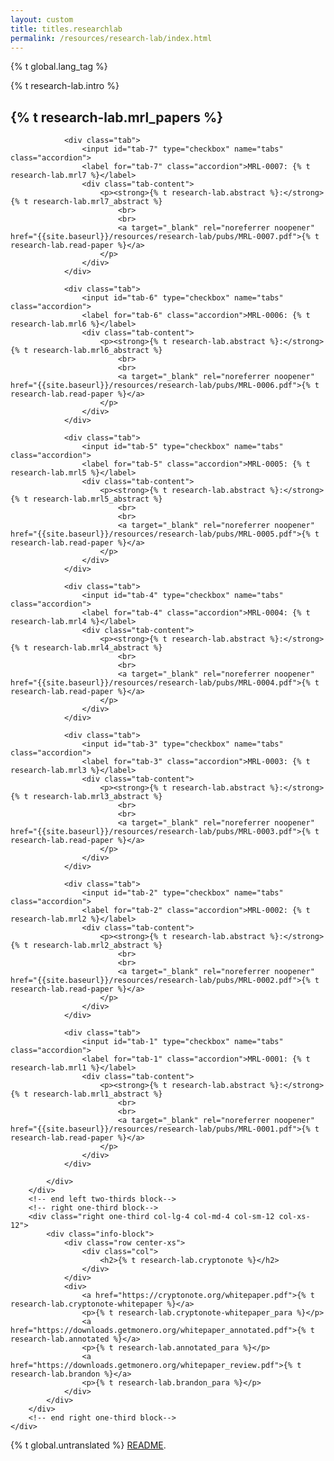 ```yaml
---
layout: custom
title: titles.researchlab
permalink: /resources/research-lab/index.html
---
```

{% t global.lang_tag %}
<div class="container description">
    <p>{% t research-lab.intro %}</p>
</div>
<section class="container">
    <div class="row">
        <!-- left two-thirds block-->
        <div class="left two-thirds col-lg-8 col-md-8 col-sm-12 col-xs-12">
            <div class="info-block research-paper">
                <div class="row center-xs">
                    <div class="col"><h2>{% t research-lab.mrl_papers %}</h2></div>
                </div>

                <div class="tab">
                    <input id="tab-7" type="checkbox" name="tabs" class="accordion">
                    <label for="tab-7" class="accordion">MRL-0007: {% t research-lab.mrl7 %}</label>
                    <div class="tab-content">
                        <p><strong>{% t research-lab.abstract %}:</strong> {% t research-lab.mrl7_abstract %}
                            <br>
                            <br>
                            <a target="_blank" rel="noreferrer noopener" href="{{site.baseurl}}/resources/research-lab/pubs/MRL-0007.pdf">{% t research-lab.read-paper %}</a>
                        </p>
                    </div>
                </div>

                <div class="tab">
                    <input id="tab-6" type="checkbox" name="tabs" class="accordion">
                    <label for="tab-6" class="accordion">MRL-0006: {% t research-lab.mrl6 %}</label>
                    <div class="tab-content">
                        <p><strong>{% t research-lab.abstract %}:</strong> {% t research-lab.mrl6_abstract %}
                            <br>
                            <br>
                            <a target="_blank" rel="noreferrer noopener" href="{{site.baseurl}}/resources/research-lab/pubs/MRL-0006.pdf">{% t research-lab.read-paper %}</a>
                        </p>
                    </div>
                </div>

                <div class="tab">
                    <input id="tab-5" type="checkbox" name="tabs" class="accordion">
                    <label for="tab-5" class="accordion">MRL-0005: {% t research-lab.mrl5 %}</label>
                    <div class="tab-content">
                        <p><strong>{% t research-lab.abstract %}:</strong> {% t research-lab.mrl5_abstract %}
                            <br>
                            <br>
                            <a target="_blank" rel="noreferrer noopener" href="{{site.baseurl}}/resources/research-lab/pubs/MRL-0005.pdf">{% t research-lab.read-paper %}</a>
                        </p>
                    </div>
                </div>

                <div class="tab">
                    <input id="tab-4" type="checkbox" name="tabs" class="accordion">
                    <label for="tab-4" class="accordion">MRL-0004: {% t research-lab.mrl4 %}</label>
                    <div class="tab-content">
                        <p><strong>{% t research-lab.abstract %}:</strong> {% t research-lab.mrl4_abstract %}
                            <br>
                            <br>
                            <a target="_blank" rel="noreferrer noopener" href="{{site.baseurl}}/resources/research-lab/pubs/MRL-0004.pdf">{% t research-lab.read-paper %}</a>
                        </p>
                    </div>
                </div>

                <div class="tab">
                    <input id="tab-3" type="checkbox" name="tabs" class="accordion">
                    <label for="tab-3" class="accordion">MRL-0003: {% t research-lab.mrl3 %}</label>
                    <div class="tab-content">
                        <p><strong>{% t research-lab.abstract %}:</strong> {% t research-lab.mrl3_abstract %}
                            <br>
                            <br>
                            <a target="_blank" rel="noreferrer noopener" href="{{site.baseurl}}/resources/research-lab/pubs/MRL-0003.pdf">{% t research-lab.read-paper %}</a>
                        </p>
                    </div>
                </div>

                <div class="tab">
                    <input id="tab-2" type="checkbox" name="tabs" class="accordion">
                    <label for="tab-2" class="accordion">MRL-0002: {% t research-lab.mrl2 %}</label>
                    <div class="tab-content">
                        <p><strong>{% t research-lab.abstract %}:</strong> {% t research-lab.mrl2_abstract %}
                            <br>
                            <br>
                            <a target="_blank" rel="noreferrer noopener" href="{{site.baseurl}}/resources/research-lab/pubs/MRL-0002.pdf">{% t research-lab.read-paper %}</a>
                        </p>
                    </div>
                </div>

                <div class="tab">
                    <input id="tab-1" type="checkbox" name="tabs" class="accordion">
                    <label for="tab-1" class="accordion">MRL-0001: {% t research-lab.mrl1 %}</label>
                    <div class="tab-content">
                        <p><strong>{% t research-lab.abstract %}:</strong> {% t research-lab.mrl1_abstract %}
                            <br>
                            <br>
                            <a target="_blank" rel="noreferrer noopener" href="{{site.baseurl}}/resources/research-lab/pubs/MRL-0001.pdf">{% t research-lab.read-paper %}</a>
                        </p>
                    </div>
                </div>

            </div>
        </div>
        <!-- end left two-thirds block-->
        <!-- right one-third block-->
        <div class="right one-third col-lg-4 col-md-4 col-sm-12 col-xs-12">
            <div class="info-block">
                <div class="row center-xs">
                    <div class="col">
                        <h2>{% t research-lab.cryptonote %}</h2>
                    </div>
                </div>
                <div>
                    <a href="https://cryptonote.org/whitepaper.pdf">{% t research-lab.cryptonote-whitepaper %}</a>
                    <p>{% t research-lab.cryptonote-whitepaper_para %}</p>
                    <a href="https://downloads.getmonero.org/whitepaper_annotated.pdf">{% t research-lab.annotated %}</a>
                    <p>{% t research-lab.annotated_para %}</p>
                    <a href="https://downloads.getmonero.org/whitepaper_review.pdf">{% t research-lab.brandon %}</a>
                    <p>{% t research-lab.brandon_para %}</p>
                </div>
            </div>
        </div>
        <!-- end right one-third block-->
    </div>
</section>

<div class="untranslated {% t research-lab.translated %}">
    <p>{% t global.untranslated %} <a class="untranslated-link" href="https://repo.getmonero.org/monero-project/monero-site/blob/master/README.md#140-how-to-translate-a-page">README</a>.</p>
</div>
